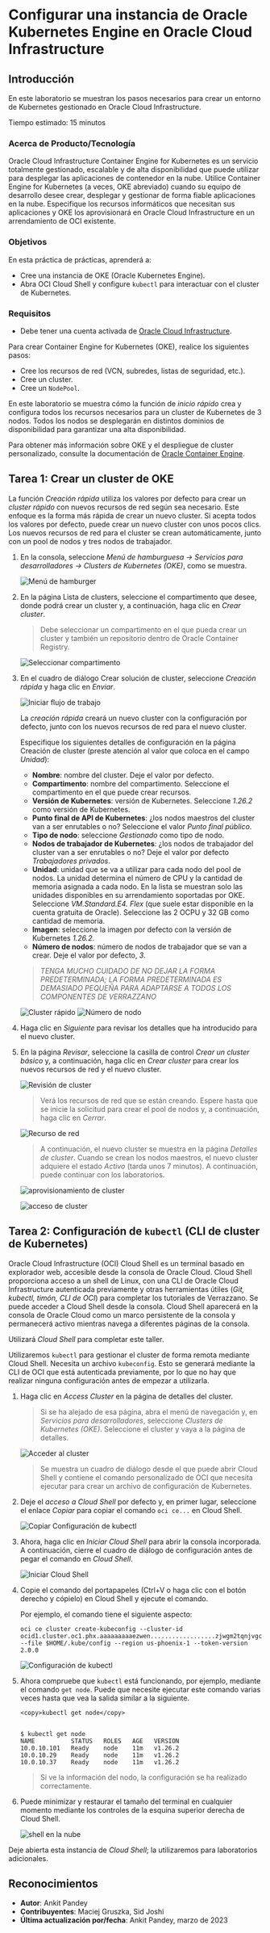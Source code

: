 # Configurar una instancia de Oracle Kubernetes Engine en Oracle Cloud Infrastructure

## Introducción

En este laboratorio se muestran los pasos necesarios para crear un entorno de Kubernetes gestionado en Oracle Cloud Infrastructure.

Tiempo estimado: 15 minutos

### Acerca de Producto/Tecnología

Oracle Cloud Infrastructure Container Engine for Kubernetes es un servicio totalmente gestionado, escalable y de alta disponibilidad que puede utilizar para desplegar las aplicaciones de contenedor en la nube. Utilice Container Engine for Kubernetes (a veces, OKE abreviado) cuando su equipo de desarrollo desee crear, desplegar y gestionar de forma fiable aplicaciones en la nube. Especifique los recursos informáticos que necesitan sus aplicaciones y OKE los aprovisionará en Oracle Cloud Infrastructure en un arrendamiento de OCI existente.

### Objetivos

En esta práctica de prácticas, aprenderá a:

*   Cree una instancia de OKE (Oracle Kubernetes Engine).
*   Abra OCI Cloud Shell y configure `kubectl` para interactuar con el cluster de Kubernetes.

### Requisitos

*   Debe tener una cuenta activada de [Oracle Cloud Infrastructure](https://cloud.oracle.com/en_US/cloud-infrastructure).

Para crear Container Engine for Kubernetes (OKE), realice los siguientes pasos:

*   Cree los recursos de red (VCN, subredes, listas de seguridad, etc.).
*   Cree un cluster.
*   Cree un `NodePool`.

En este laboratorio se muestra cómo la función de _inicio rápido_ crea y configura todos los recursos necesarios para un cluster de Kubernetes de 3 nodos. Todos los nodos se desplegarán en distintos dominios de disponibilidad para garantizar una alta disponibilidad.

Para obtener más información sobre OKE y el despliegue de cluster personalizado, consulte la documentación de [Oracle Container Engine](https://docs.cloud.oracle.com/iaas/Content/ContEng/Concepts/contengoverview.htm).

## Tarea 1: Crear un cluster de OKE

La función _Creación rápida_ utiliza los valores por defecto para crear un _cluster rápido_ con nuevos recursos de red según sea necesario. Este enfoque es la forma más rápida de crear un nuevo cluster. Si acepta todos los valores por defecto, puede crear un nuevo cluster con unos pocos clics. Los nuevos recursos de red para el cluster se crean automáticamente, junto con un pool de nodos y tres nodos de trabajador.

1.  En la consola, seleccione _Menú de hamburguesa -> Servicios para desarrolladores -> Clusters de Kubernetes (OKE)_, como se muestra.
    
    ![Menú de hamburger](images/hamburger-menu.png " ")
    
2.  En la página Lista de clusters, seleccione el compartimento que desee, donde podrá crear un cluster y, a continuación, haga clic en _Crear cluster_.
    
    > Debe seleccionar un compartimento en el que pueda crear un cluster y también un repositorio dentro de Oracle Container Registry.
    
    ![Seleccionar compartimento](images/select-compartment.png " ")
    
3.  En el cuadro de diálogo Crear solución de cluster, seleccione _Creación rápida_ y haga clic en _Enviar_.
    
    ![Iniciar flujo de trabajo](images/launch-workflow.png " ")
    
    La _creación rápida_ creará un nuevo cluster con la configuración por defecto, junto con los nuevos recursos de red para el nuevo cluster.
    
    Especifique los siguientes detalles de configuración en la página Creación de cluster (preste atención al valor que coloca en el campo _Unidad_):
    
    *   **Nombre**: nombre del cluster. Deje el valor por defecto.
    *   **Compartimento**: nombre del compartimento. Seleccione el compartimento en el que puede crear recursos.
    *   **Versión de Kubernetes**: versión de Kubernetes. Seleccione _1.26.2_ como versión de Kubernetes.
    *   **Punto final de API de Kubernetes**: ¿los nodos maestros del cluster van a ser enrutables o no? Seleccione el valor _Punto final público_.
    *   **Tipo de nodo**: seleccione _Gestionado_ como tipo de nodo.
    *   **Nodos de trabajador de Kubernetes**: ¿los nodos de trabajador del cluster van a ser enrutables o no? Deje el valor por defecto _Trabajadores privados_.
    *   **Unidad**: unidad que se va a utilizar para cada nodo del pool de nodos. La unidad determina el número de CPU y la cantidad de memoria asignada a cada nodo. En la lista se muestran solo las unidades disponibles en su arrendamiento soportadas por OKE. Seleccione _VM.Standard.E4. Flex_ (que suele estar disponible en la cuenta gratuita de Oracle). Seleccione las 2 OCPU y 32 GB como cantidad de memoria.
    *   **Imagen**: seleccione la imagen por defecto con la versión de Kubernetes _1.26.2_.
    *   **Número de nodos**: número de nodos de trabajador que se van a crear. Deje el valor por defecto, _3_.
    
    > _TENGA MUCHO CUIDADO DE NO DEJAR LA FORMA PREDETERMINADA; LA FORMA PREDETERMINADA ES DEMASIADO PEQUEÑA PARA ADAPTARSE A TODOS LOS COMPONENTES DE VERRAZZANO_
    
    ![Cluster rápido](images/quick-cluster.png " ") ![Número de nodo](images/node-number.png " ")
    
4.  Haga clic en _Siguiente_ para revisar los detalles que ha introducido para el nuevo cluster.
    
5.  En la página _Revisar_, seleccione la casilla de control _Crear un cluster básico_ y, a continuación, haga clic en _Crear cluster_ para crear los nuevos recursos de red y el nuevo cluster.
    
    ![Revisión de cluster](images/review-cluster.png " ")
    
    > Verá los recursos de red que se están creando. Espere hasta que se inicie la solicitud para crear el pool de nodos y, a continuación, haga clic en _Cerrar_.
    
    ![Recurso de red](images/network-resource.png " ")
    
    > A continuación, el nuevo cluster se muestra en la página _Detalles de cluster_. Cuando se crean los nodos maestros, el nuevo cluster adquiere el estado _Activo_ (tarda unos 7 minutos). A continuación, puede continuar con los laboratorios.
    
    ![aprovisionamiento de cluster](images/cluster-provision.png " ")
    
    ![acceso de cluster](images/cluster-access.png " ")
    

## Tarea 2: Configuración de `kubectl` (CLI de cluster de Kubernetes)

Oracle Cloud Infrastructure (OCI) Cloud Shell es un terminal basado en explorador web, accesible desde la consola de Oracle Cloud. Cloud Shell proporciona acceso a un shell de Linux, con una CLI de Oracle Cloud Infrastructure autenticada previamente y otras herramientas útiles (_Git, kubectl, timón, CLI de OCI_) para completar los tutoriales de Verrazzano. Se puede acceder a Cloud Shell desde la consola. Cloud Shell aparecerá en la consola de Oracle Cloud como un marco persistente de la consola y permanecerá activo mientras navega a diferentes páginas de la consola.

Utilizará _Cloud Shell_ para completar este taller.

Utilizaremos `kubectl` para gestionar el cluster de forma remota mediante Cloud Shell. Necesita un archivo `kubeconfig`. Esto se generará mediante la CLI de OCI que está autenticada previamente, por lo que no hay que realizar ninguna configuración antes de empezar a utilizarla.

1.  Haga clic en _Access Cluster_ en la página de detalles del cluster.
    
    > Si se ha alejado de esa página, abra el menú de navegación y, en _Servicios para desarrolladores_, seleccione _Clusters de Kubernetes (OKE)_. Seleccione el cluster y vaya a la página de detalles.
    
    ![Acceder al cluster](images/access-cluster.png " ")
    
    > Se muestra un cuadro de diálogo desde el que puede abrir Cloud Shell y contiene el comando personalizado de OCI que necesita ejecutar para crear un archivo de configuración de Kubernetes.
    
2.  Deje el _acceso a Cloud Shell_ por defecto y, en primer lugar, seleccione el enlace _Copiar_ para copiar el comando `oci ce...` en Cloud Shell.
    
    ![Copiar Configuración de kubectl](images/copy-config.png " ")
    
3.  Ahora, haga clic en _Iniciar Cloud Shell_ para abrir la consola incorporada. A continuación, cierre el cuadro de diálogo de configuración antes de pegar el comando en _Cloud Shell_.
    
    ![Iniciar Cloud Shell](images/launch-cloudshell.png " ")
    
4.  Copie el comando del portapapeles (Ctrl+V o haga clic con el botón derecho y cópielo) en Cloud Shell y ejecute el comando.
    
    Por ejemplo, el comando tiene el siguiente aspecto:
    
        oci ce cluster create-kubeconfig --cluster-id ocid1.cluster.oc1.phx.aaaaaaaaaezwen..................zjwgm2tqnjvgc2dey3emnsd --file $HOME/.kube/config --region us-phoenix-1 --token-version 2.0.0
        
    
    ![Configuración de kubectl](images/kube-config.png " ")
    
5.  Ahora compruebe que `kubectl` está funcionando, por ejemplo, mediante el comando `get node`. Puede que necesite ejecutar este comando varias veces hasta que vea la salida similar a la siguiente.
    
        <copy>kubectl get node</copy>
        
    
        $ kubectl get node
        NAME          STATUS   ROLES   AGE   VERSION
        10.0.10.101   Ready    node    11m   v1.26.2
        10.0.10.29    Ready    node    11m   v1.26.2
        10.0.10.37    Ready    node    11m   v1.26.2
        
    
    > Si ve la información del nodo, la configuración se ha realizado correctamente.
    
6.  Puede minimizar y restaurar el tamaño del terminal en cualquier momento mediante los controles de la esquina superior derecha de Cloud Shell.
    
    ![shell en la nube](images/cloudshell.png " ")
    

Deje abierta esta instancia de _Cloud Shell_; la utilizaremos para laboratorios adicionales.

## Reconocimientos

*   **Autor**: Ankit Pandey
*   **Contribuyentes**: Maciej Gruszka, Sid Joshi
*   **Última actualización por/fecha**: Ankit Pandey, marzo de 2023